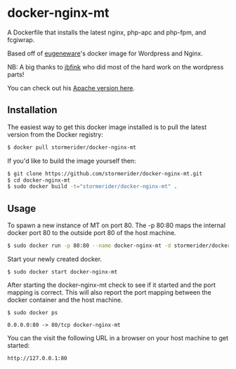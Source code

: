 # docker-nginx-mt

A Dockerfile that installs the latest nginx, php-apc and php-fpm, and fcgiwrap.

Based off of [eugeneware](https://github.com/eugeneware/docker-wordpress-nginx)'s docker image for Wordpress and Nginx.

NB: A big thanks to [jbfink](https://github.com/jbfink/docker-wordpress) who did most of the hard work on the wordpress parts!

You can check out his [Apache version here](https://github.com/jbfink/docker-wordpress).

## Installation

The easiest way to get this docker image installed is to pull the latest version
from the Docker registry:

```bash
$ docker pull stormerider/docker-nginx-mt
```

If you'd like to build the image yourself then:

```bash
$ git clone https://github.com/stormerider/docker-nginx-mt.git
$ cd docker-nginx-mt
$ sudo docker build -t="stormerider/docker-nginx-mt" .
```

## Usage

To spawn a new instance of MT on port 80.  The -p 80:80 maps the internal docker port 80 to the outside port 80 of the host machine.

```bash
$ sudo docker run -p 80:80 --name docker-nginx-mt -d stormerider/docker-nginx-mt
```

Start your newly created docker.

```
$ sudo docker start docker-nginx-mt
```

After starting the docker-nginx-mt check to see if it started and the port mapping is correct.  This will also report the port mapping between the docker container and the host machine.

```
$ sudo docker ps

0.0.0.0:80 -> 80/tcp docker-nginx-mt
```

You can the visit the following URL in a browser on your host machine to get started:

```
http://127.0.0.1:80
```
